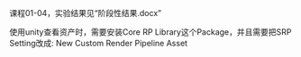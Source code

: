 课程01-04，实验结果见“阶段性结果.docx”

使用unity查看资产时，需要安装Core RP Library这个Package，并且需要把SRP Setting改成: New Custom Render Pipeline Asset
